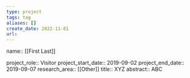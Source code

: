 ```yaml
---
type: project
tags: tag
aliases: []
create_date: 2022-11-01
url:
---
```


name:: [[First Last]]

project_role:: Visitor
project_start_date:: 2019-09-02
project_end_date:: 2019-09-07
research_area:: [[Other]]
title:: XYZ
abstract:: ABC
